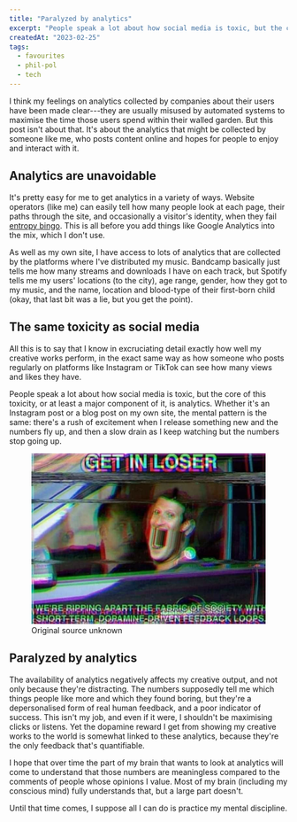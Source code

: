 ```yaml
---
title: "Paralyzed by analytics"
excerpt: "People speak a lot about how social media is toxic, but the core of this toxicity, or at least a major component of it, is analytics."
createdAt: "2023-02-25"
tags:
  - favourites
  - phil-pol
  - tech
---
```


I think my feelings on analytics collected by companies about their users have
been made clear---they are usually misused by automated systems to maximise
the time those users spend within their walled garden. But this post isn't
about that. It's about the analytics that might be collected by someone like
me, who posts content online and hopes for people to enjoy and interact with
it.

## Analytics are unavoidable

It's pretty easy for me to get analytics in a variety of ways. Website
operators (like me) can easily tell how many people look at each page, their
paths through the site, and occasionally a visitor's identity, when they fail
[entropy bingo](/blog/0009-entropy-bingo/). This is all
before you add things like Google Analytics into the mix, which I don't use.

As well as my own site, I have access to lots of analytics that are collected
by the platforms where I've distributed my music. Bandcamp basically just tells
me how many streams and downloads I have on each track, but Spotify tells me my
users' locations (to the city), age range, gender, how they got to my music,
and the name, location and blood-type of their first-born child (okay, that
last bit was a lie, but you get the point).

## The same toxicity as social media

All this is to say that I know in excruciating detail exactly how well my
creative works perform, in the exact same way as how someone who posts
regularly on platforms like Instagram or TikTok can see how many views and
likes they have.

People speak a lot about how social media is toxic, but the core of this
toxicity, or at least a major component of it, is analytics. Whether it's an
Instagram post or a blog post on my own site, the mental pattern is the same:
there's a rush of excitement when I release something new and the numbers fly
up, and then a slow drain as I keep watching but the numbers stop going up.

<figure>
  <img src="./meme.jpg"
       alt="A meme of Mark Zuckerberg in a car saying 'Get in loser, we're
            ripping apart the fabric of society with short-term dopamine-driven
            feedback loops'" />
  <figcaption>Original source unknown</figcaption>
</figure>

## Paralyzed by analytics

The availability of analytics negatively affects my creative output, and not
only because they're distracting. The numbers supposedly tell me which things
people like more and which they found boring, but they're a depersonalised form
of real human feedback, and a poor indicator of success. This isn't my job, and
even if it were, I shouldn't be maximising clicks or listens. Yet the dopamine
reward I get from showing my creative works to the world is somewhat linked to
these analytics, because they're the only feedback that's quantifiable.

I hope that over time the part of my brain that wants to look at analytics will
come to understand that those numbers are meaningless compared to the comments
of people whose opinions I value. Most of my brain (including my conscious
mind) fully understands that, but a large part doesn't.

Until that time comes, I suppose all I can do is practice my mental discipline.
